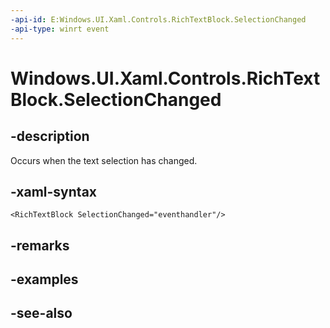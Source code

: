 ```yaml
---
-api-id: E:Windows.UI.Xaml.Controls.RichTextBlock.SelectionChanged
-api-type: winrt event
---
```


<!-- Event syntax
public event Windows.UI.Xaml.RoutedEventHandler SelectionChanged
-->

# Windows.UI.Xaml.Controls.RichTextBlock.SelectionChanged

## -description
Occurs when the text selection has changed.



## -xaml-syntax
```xaml
<RichTextBlock SelectionChanged="eventhandler"/>
```


## -remarks

## -examples

## -see-also
